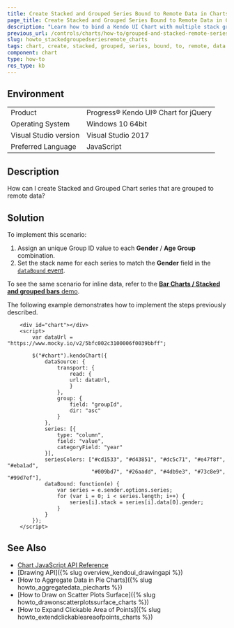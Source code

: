 ```yaml
---
title: Create Stacked and Grouped Series Bound to Remote Data in Charts
page_title: Create Stacked and Grouped Series Bound to Remote Data in Charts
description: "Learn how to bind a Kendo UI Chart with multiple stack groups to remote data."
previous_url: /controls/charts/how-to/grouped-and-stacked-remote-series
slug: howto_stackedgroupedseriesremote_charts
tags: chart, create, stacked, grouped, series, bound, to, remote, data
component: chart
type: how-to
res_type: kb
---
```


## Environment

<table>
 <tr>
  <td>Product</td>
  <td>Progress® Kendo UI® Chart for jQuery</td>
 </tr>
 <tr>
  <td>Operating System</td>
  <td>Windows 10 64bit</td>
 </tr>
 <tr>
  <td>Visual Studio version</td>
  <td>Visual Studio 2017</td>
 </tr>
 <tr>
  <td>Preferred Language</td>
  <td>JavaScript</td>
 </tr>
</table>

## Description

How can I create Stacked and Grouped Chart series that are grouped to remote data?

## Solution

To implement this scenario:

1. Assign an unique Group ID value to each **Gender** / **Age Group** combination.
1. Set the stack name for each series to match the **Gender** field in the [`dataBound` event](/api/javascript/dataviz/ui/chart/events/databound).

To see the same scenario for inline data, refer to the [**Bar Charts / Stacked and grouped bars** demo](https://demos.telerik.com/kendo-ui/bar-charts/grouped-stacked-bar).

The following example demonstrates how to implement the steps previously described.

```dojo
    <div id="chart"></div>
    <script>
        var dataUrl = "https://www.mocky.io/v2/5bfc002c3100006f0039bbff";

        $("#chart").kendoChart({
            dataSource: {
                transport: {
                    read: {
                    url: dataUrl,
                    }
                },
                group: {
                    field: "groupId",
                    dir: "asc"
                }
            },
            series: [{
                type: "column",
                field: "value",
                categoryField: "year"
            }],
            seriesColors: ["#cd1533", "#d43851", "#dc5c71", "#e47f8f", "#eba1ad",
                           "#009bd7", "#26aadd", "#4db9e3", "#73c8e9", "#99d7ef"],
            dataBound: function(e) {
                var series = e.sender.options.series;
                for (var i = 0; i < series.length; i++) {
                    series[i].stack = series[i].data[0].gender;
                }
            }
        });
    </script>
```

## See Also

* [Chart JavaScript API Reference](/api/javascript/dataviz/ui/chart)
* [Drawing API]({% slug overview_kendoui_drawingapi %})
* [How to Aggregate Data in Pie Charts]({% slug howto_aggregatedata_piecharts %})
* [How to Draw on Scatter Plots Surface]({% slug howto_drawonscatterplotssurface_charts %})
* [How to Expand Clickable Area of Points]({% slug howto_extendclickableareaofpoints_charts %})
